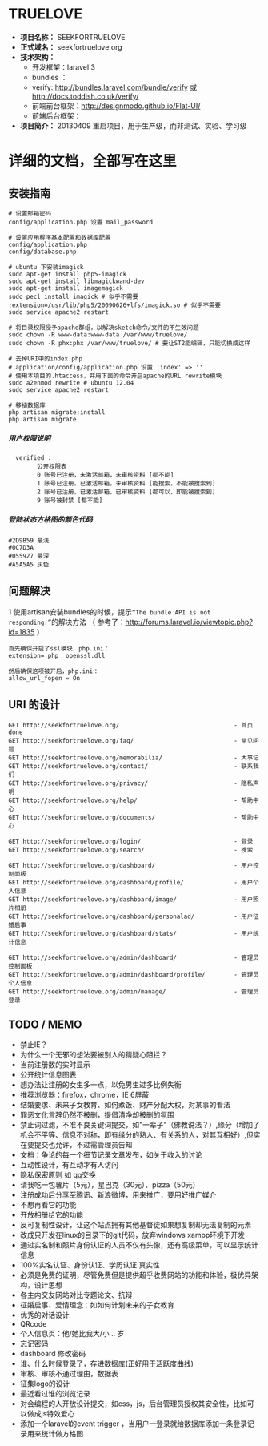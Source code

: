 TRUELOVE
========

- **项目名称：** SEEKFORTRUELOVE
- **正式域名：** seekfortruelove.org
- **技术架构：**
    - 开发框架：laravel 3
    - bundles ：
    - verify: http://bundles.laravel.com/bundle/verify 或 http://docs.toddish.co.uk/verify/
    - 前端前台框架：http://designmodo.github.io/Flat-UI/
    - 前端后台框架：
- **项目简介：** 20130409 重启项目，用于生产级，而非测试、实验、学习级

# 详细的文档，全部写在这里
##  安装指南 ##
    # 设置邮箱密码
    config/application.php 设置 mail_password

    # 设置应用程序基本配置和数据库配置
    config/application.php
    config/database.php

    # ubuntu 下安装imagick
    sudo apt-get install php5-imagick
    sudo apt-get install libmagickwand-dev
    sudo apt-get install imagemagick
    sudo pecl install imagick # 似乎不需要
    ;extension=/usr/lib/php5/20090626+lfs/imagick.so # 似乎不需要
    sudo service apache2 restart

    # 将目录权限授予apache群组，以解决sketch命令/文件的不生效问题
    sudo chown -R www-data:www-data /var/www/truelove/
    sudo chown -R phx:phx /var/www/truelove/ # 要让ST2能编辑，只能切换成这样

    # 去掉URI中的index.php
    # application/config/application.php 设置 'index' => ''
    # 使用本项目的.htaccess，并用下面的命令开启apache的URL rewrite模块
    sudo a2enmod rewrite # ubuntu 12.04
    sudo service apache2 restart

    # 移植数据库
    php artisan migrate:install
    php artisan migrate

##### 用户权限说明 #####
      verified :
            公开权限表
            0 账号已注册，未激活邮箱，未审核资料 [都不能]
            1 账号已注册，已激活邮箱，未审核资料 [能搜索，不能被搜索到]
            2 账号已注册，已激活邮箱，已审核资料 [都可以，即能被搜索到]
            9 账号被封禁 [都不能]

##### 登陆状态方格图的颜色代码 #####
    #2D9B59 最浅
    #0C7D3A
    #055927 最深
    #A5A5A5 灰色


## 问题解决 ##
1 使用artisan安装bundles的时候，提示`“The bundle API is not responding.”`的解决方法 （ 参考了：http://forums.laravel.io/viewtopic.php?id=1835 ）

    首先确保开启了ssl模块，php.ini：
    extension= php _openssl.dll

    然后确保这项被开启，php.ini：
    allow_url_fopen = On

## URI 的设计 ##
    GET http://seekfortruelove.org/                                - 首页 done
    GET http://seekfortruelove.org/faq/                            - 常见问题
    GET http://seekfortruelove.org/memorabilia/                    - 大事记
    GET http://seekfortruelove.org/contact/                        - 联系我们
    GET http://seekfortruelove.org/privacy/                        - 隐私声明
    GET http://seekfortruelove.org/help/                           - 帮助中心
    GET http://seekfortruelove.org/documents/                      - 帮助中心

    GET http://seekfortruelove.org/login/                          - 登录
    GET http://seekfortruelove.org/search/                         - 搜索

    GET http://seekfortruelove.org/dashboard/                      - 用户控制面板
    GET http://seekfortruelove.org/dashboard/profile/              - 用户个人信息
    GET http://seekfortruelove.org/dashboard/image/                - 用户照片相册
    GET http://seekfortruelove.org/dashboard/personalad/           - 用户征婚启事
    GET http://seekfortruelove.org/dashboard/stats/                - 用户统计信息

    GET http://seekfortruelove.org/admin/dashboard/                - 管理员控制面板
    GET http://seekfortruelove.org/admin/dashboard/profile/        - 管理员个人信息
    GET http://seekfortruelove.org/admin/manage/                   - 管理员登录

## TODO / MEMO ##
- 禁止IE？
- 为什么一个无邪的想法要被别人的猜疑心阻拦？
- 当前注册数的实时显示
- 公开统计信息图表
- 想办法让注册的女生多一点，以免男生过多比例失衡
- 推荐浏览器：firefox，chrome，IE 6屏蔽
- 结婚要求、未来子女教育、如何煮饭、财产分配大权，对某事的看法
- 罪恶文化言辞仍然不被删，提倡清净却被删的氛围
- 禁止词过滤，不准不良关键词提交，如"一辈子"（佛教说法？）,缘分（增加了机会不平等、信息不对称，即有缘分的熟人、有关系的人，对其互相好）,但实在要提交也允许，不过需管理员告知
- 文档：争论的每一个细节记录文章发布，如关于收入的讨论
- 互动性设计，有互动才有人访问
- 隐私保密原则 如 qq交换
- 请我吃一包薯片（5元），星巴克（30元）、pizza（50元）
- 注册成功后分享至腾讯、新浪微博，用来推广，要用好推广媒介
- 不想再看它的功能
- 开放相册给它的功能
- 反可复制性设计，让这个站点拥有其他基督徒如果想复制却无法复制的元素
- 改成只开发在linux的目录下的git代码，放弃windows xampp环境下开发
- 通过实名制和照片身份认证的人员不仅有头像，还有高级菜单，可以显示统计信息
- 100%实名认证、身份认证、学历认证 真实性
- 必须是免费的证明，尽管免费但是提供超乎收费网站的功能和体验，极优异架构，设计思想
- 各主内交友网站对比专题论文、抗辩
- 征婚启事、爱情理念：如如何计划未来的子女教育
- 优秀的对话设计
- QRcode
- 个人信息页：他/她比我大/小 .. 岁
- 忘记密码
- dashboard 修改密码
- 谁、什么时候登录了，存进数据库(正好用于活跃度曲线)
- 审核、审核不通过理由，数据表
- 征集logo的设计
- 最近看过谁的浏览记录
- 对会编程的人开放设计提交，如css，js，后台管理员授权其安全性，比如可以做成js特效爱心
- 添加一个laravel的event trigger ，当用户一登录就给数据库添加一条登录记录用来统计做方格图









